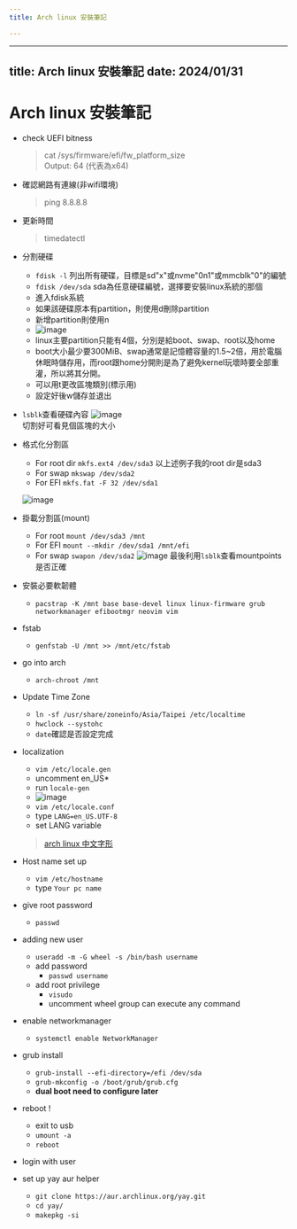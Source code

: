 ```yaml
---
title: Arch linux 安裝筆記

---
```


---
title: Arch linux 安裝筆記
date: 2024/01/31
---
# Arch linux 安裝筆記

+ check UEFI bitness
    > cat /sys/firmware/efi/fw_platform_size  
    > Output: 64 (代表為x64)  

+ 確認網路有連線(非wifi環境)
    > ping 8.8.8.8  

+ 更新時間
    > timedatectl  

+ 分割硬碟
    + `fdisk -l` 列出所有硬碟，目標是sd"x"或nvme"0n1"或mmcblk"0"的編號
    + `fdisk /dev/sda` sda為任意硬碟編號，選擇要安裝linux系統的那個
    + 進入fdisk系統
    + 如果該硬碟原本有partition，則使用d刪除partition
    + 新增partition則使用n
    + ![image](https://hackmd.io/_uploads/SJMm-wA5a.png)
    + linux主要partition只能有4個，分別是給boot、swap、root以及home
    + boot大小最少要300MiB、swap通常是記憶體容量的1.5~2倍，用於電腦休眠時儲存用，而root跟home分開則是為了避免kernel玩壞時要全部重灌，所以將其分開。
    + 可以用t更改區塊類別(標示用)
    + 設定好後w儲存並退出

+ `lsblk`查看硬碟內容
    ![image](https://hackmd.io/_uploads/rJ1AGPAqT.png)  
    切割好可看見個區塊的大小
    
+ 格式化分割區
    + For root dir `mkfs.ext4 /dev/sda3` 以上述例子我的root dir是sda3
    + For swap `mkswap /dev/sda2`
    + For EFI `mkfs.fat -F 32 /dev/sda1`

    ![image](https://hackmd.io/_uploads/rkjhQPR9p.png)  
    
+ 掛載分割區(mount)
    + For root `mount /dev/sda3 /mnt`
    + For EFI `mount --mkdir /dev/sda1 /mnt/efi`
    + For swap `swapon /dev/sda2`
    ![image](https://hackmd.io/_uploads/B1zhNPRca.png)
    最後利用`lsblk`查看mountpoints是否正確  
    
+ 安裝必要軟韌體
    + `pacstrap -K /mnt base base-devel linux linux-firmware grub networkmanager efibootmgr neovim vim`

+ fstab
    + `genfstab -U /mnt >> /mnt/etc/fstab`  

+ go into arch
    + `arch-chroot /mnt`

+ Update Time Zone
    + `ln -sf /usr/share/zoneinfo/Asia/Taipei /etc/localtime`
    + `hwclock --systohc`
    + `date`確認是否設定完成

+ localization
    + `vim /etc/locale.gen`
    + uncomment en_US*
    + run `locale-gen`
    + ![image](https://hackmd.io/_uploads/HyxgiwAqT.png)
    + `vim /etc/locale.conf`
    + type `LANG=en_US.UTF-8`
    + set LANG variable  

    > [arch linux 中文字形](/3g95IrktTN6s9b-UmolD3A)

+ Host name set up
    + `vim /etc/hostname`
    + type `Your pc name`

+ give root password
    + `passwd`

+ adding new user
    + `useradd -m -G wheel -s /bin/bash username`
    + add password
        + `passwd username`
    + add root privilege
        + `visudo`
        + uncomment wheel group can execute any command  

+ enable networkmanager
    + `systemctl enable NetworkManager`

+ grub install
    + `grub-install --efi-directory=/efi /dev/sda`
    + `grub-mkconfig -o /boot/grub/grub.cfg`
    + **dual boot need to configure later**

+ reboot !
    + exit to usb
    + `umount -a`
    + `reboot`

+ login with user
+ set up yay aur helper
    + `git clone https://aur.archlinux.org/yay.git`
    + `cd yay/`
    + `makepkg -si`
